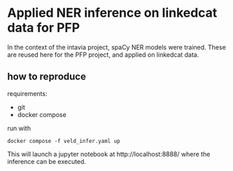 # Applied NER inference on linkedcat data for PFP

In the context of the intavia project, spaCy NER models were trained. These are reused here for the
PFP project, and applied on linkedcat data.

## how to reproduce

requirements:
- git
- docker compose

run with
```
docker compose -f veld_infer.yaml up
```

This will launch a jupyter notebook at http://localhost:8888/ where the inference can be executed.

